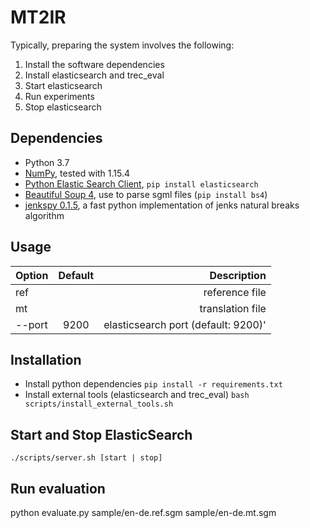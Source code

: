 # MT2IR

Typically, preparing the system involves the following:

1. Install the software dependencies
1. Install elasticsearch and trec_eval
1. Start elasticsearch
1. Run experiments
1. Stop elasticsearch

## Dependencies
* Python 3.7
* [NumPy](http://www.numpy.org/), tested with 1.15.4
* [Python Elastic Search Client](https://elasticsearch-py.readthedocs.io/en/master/), `pip install elasticsearch`
* [Beautiful Soup 4](https://www.crummy.com/software/BeautifulSoup/bs4/doc/), use to parse sgml files (`pip install bs4`)
* [jenkspy 0.1.5](https://github.com/mthh/jenkspy), a fast python implementation of jenks natural breaks algorithm

## Usage
| Option|Default| Description|
| ------------- |:-------------:| -----:|
| ref      |  | reference file |
| mt      |     |   translation file |
| --port | 9200|elasticsearch port (default: 9200)'|

## Installation
* Install python dependencies  `pip install -r requirements.txt`
* Install external tools (elasticsearch and trec_eval) `bash scripts/install_external_tools.sh`

## Start and Stop ElasticSearch
`./scripts/server.sh [start | stop]`

## Run evaluation
python evaluate.py sample/en-de.ref.sgm sample/en-de.mt.sgm
